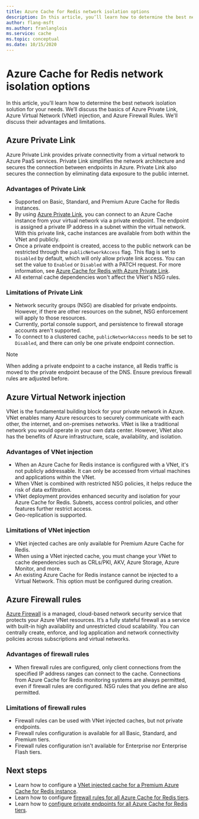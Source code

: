 ```yaml
---
title: Azure Cache for Redis network isolation options 
description: In this article, you’ll learn how to determine the best network isolation solution for your needs. We’ll go through the basics of Azure Private Link, Azure Virtual Network (VNet) injection, and Azure Firewall Rules with their advantages and limitations.
author: flang-msft
ms.author: franlanglois
ms.service: cache
ms.topic: conceptual
ms.date: 10/15/2020
---
```


# Azure Cache for Redis network isolation options

In this article, you’ll learn how to determine the best network isolation solution for your needs. We’ll discuss the basics of Azure Private Link, Azure Virtual Network (VNet) injection, and Azure Firewall Rules. We'll discuss their advantages and limitations.  

## Azure Private Link

Azure Private Link provides private connectivity from a virtual network to Azure PaaS services. Private Link simplifies the network architecture and secures the connection between endpoints in Azure. Private Link also secures the connection by eliminating data exposure to the public internet.

### Advantages of Private Link

- Supported on Basic, Standard, and Premium Azure Cache for Redis instances.
- By using [Azure Private Link](../private-link/private-link-overview.md), you can connect to an Azure Cache instance from your virtual network via a private endpoint. The endpoint is assigned a private IP address in a subnet within the virtual network. With this private link, cache instances are available from both within the VNet and publicly.  
- Once a private endpoint is created, access to the public network can be restricted through the `publicNetworkAccess` flag. This flag is set to `Disabled` by default, which will only allow private link access. You can set the value to `Enabled` or `Disabled` with a PATCH request. For more information, see [Azure Cache for Redis with Azure Private Link](cache-private-link.md).
- All external cache dependencies won't affect the VNet's NSG rules.

### Limitations of Private Link

- Network security groups (NSG) are disabled for private endpoints. However, if there are other resources on the subnet, NSG enforcement will apply to those resources.
- Currently, portal console support, and persistence to firewall storage accounts aren't supported.
- To connect to a clustered cache, `publicNetworkAccess` needs to be set to `Disabled`, and there can only be one private endpoint connection.

> [!NOTE]
> When adding a private endpoint to a cache instance, all Redis traffic is moved to the private endpoint because of the DNS.
> Ensure previous firewall rules are adjusted before.  

## Azure Virtual Network injection

VNet is the fundamental building block for your private network in Azure. VNet enables many Azure resources to securely communicate with each other, the internet, and on-premises networks. VNet is like a traditional network you would operate in your own data center. However, VNet also has the benefits of Azure infrastructure, scale, availability, and isolation.

### Advantages of VNet injection

- When an Azure Cache for Redis instance is configured with a VNet, it's not publicly addressable. It can only be accessed from virtual machines and applications within the VNet.  
- When VNet is combined with restricted NSG policies, it helps reduce the risk of data exfiltration.
- VNet deployment provides enhanced security and isolation for your Azure Cache for Redis. Subnets, access control policies, and other features further restrict access.
- Geo-replication is supported.

### Limitations of VNet injection

- VNet injected caches are only available for Premium Azure Cache for Redis.
- When using a VNet injected cache, you must change your VNet to cache dependencies such as CRLs/PKI, AKV, Azure Storage, Azure Monitor, and more.
- An existing Azure Cache for Redis instance cannot be injected to a Virtual Network. This option must be configured during creation. 

## Azure Firewall rules

[Azure Firewall](../firewall/overview.md) is a managed, cloud-based network security service that protects your Azure VNet resources. It’s a fully stateful firewall as a service with built-in high availability and unrestricted cloud scalability. You can centrally create, enforce, and log application and network connectivity policies across subscriptions and virtual networks.  

### Advantages of firewall rules

- When firewall rules are configured, only client connections from the specified IP address ranges can connect to the cache. Connections from Azure Cache for Redis monitoring systems are always permitted, even if firewall rules are configured. NSG rules that you define are also permitted.  

### Limitations of firewall rules

- Firewall rules can be used with VNet injected caches, but not private endpoints.
- Firewall rules configuration is available for all Basic, Standard, and Premium tiers.
- Firewall rules configuration isn't available for Enterprise nor Enterprise Flash tiers.

## Next steps

- Learn how to configure a [VNet injected cache for a Premium Azure Cache for Redis instance](cache-how-to-premium-vnet.md).
- Learn how to configure [firewall rules for all Azure Cache for Redis tiers](cache-configure.md#firewall).
- Learn how to [configure private endpoints for all Azure Cache for Redis tiers](cache-private-link.md).
